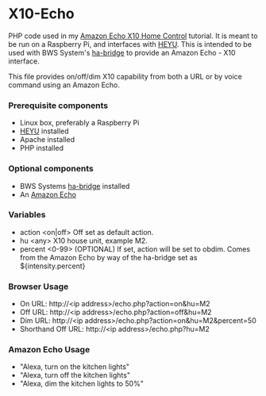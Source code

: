 # X10-Echo
PHP code used in my <a href="http://coreyswrite.com/tips-tricks/amazon-echo-x10-home-control/">Amazon Echo X10 Home Control</a> tutorial.  It is meant to be run on a Raspberry Pi, and interfaces with <a href="http://www.heyu.org/">HEYU</a>.  This is intended to be used with BWS System's <a href="https://github.com/bwssytems/ha-bridge">ha-bridge</a> to provide an Amazon Echo - X10 interface.

This file provides on/off/dim X10 capability from both a URL or by voice command using an Amazon Echo.

<h3>Prerequisite components</h3>
<ul>
  <li>Linux box, preferably a Raspberry Pi</li>
  <li><a href="http://www.heyu.org/">HEYU</a> installed</li>
  <li>Apache installed</li>
  <li>PHP installed</li>
</ul>

<h3>Optional components</h3>
<ul>
  <li>BWS Systems <a href="https://github.com/bwssytems/ha-bridge">ha-bridge</a> installed</li>
  <li>An <a href="http://amazon.com/echo">Amazon Echo</a></li>
</ul>

<h3>Variables</h3>
<ul>
  <li>action &lt;on|off&gt;  Off set as default action.</li>
  <li>hu &lt;any&gt;  X10 house unit, example M2.</li>
  <li>percent &lt;0-99&gt; (OPTIONAL)  If set, action will be set to obdim.  Comes from the Amazon Echo by way of the ha-bridge set as ${intensity.percent}</li>
</ul>

<h3>Browser Usage</h3>
<ul>
  <li>On URL: http://&lt;ip address&gt;/echo.php?action=on&hu=M2</li>
  <li>Off URL: http://&lt;ip address&gt;/echo.php?action=off&hu=M2</li>
  <li>Dim URL: http://&lt;ip address&gt;/echo.php?action=on&hu=M2&percent=50</li>
  <li>Shorthand Off URL: http://&lt;ip address&gt;/echo.php?hu=M2</li>
</ul>

<h3>Amazon Echo Usage</h3>
<ul>
  <li>"Alexa, turn on the kitchen lights"</li>
  <li>"Alexa, turn off the kitchen lights"</li>
  <li>"Alexa, dim the kitchen lights to 50%"</li>
</ul>
